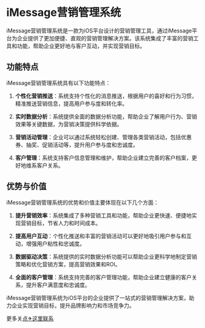 # iMessage营销管理系统

iMessage营销管理系统是一款为iOS平台设计的营销管理工具，通过iMessage平台为企业提供了更加便捷、直观的营销管理解决方案。该系统集成了丰富的营销工具和功能，帮助企业更好地与客户互动，并实现营销目标。

## 功能特点

iMessage营销管理系统具有以下功能特点：

1. **个性化营销推送**：系统支持个性化的消息推送，根据用户的喜好和行为习惯，精准推送营销信息，提高用户参与度和转化率。

2. **实时数据分析**：系统提供全面的数据分析功能，帮助企业了解用户行为、营销效果等关键数据，为营销决策提供科学依据。

3. **营销活动管理**：企业可以通过系统轻松创建、管理各类营销活动，包括优惠券、抽奖、促销活动等，提升用户参与度和忠诚度。

4. **客户管理**：系统支持客户信息管理和维护，帮助企业建立完善的客户档案，更好地维系客户关系。

## 优势与价值

iMessage营销管理系统的优势和价值主要体现在以下几个方面：

1. **提升营销效率**：系统集成了多种营销工具和功能，帮助企业更快速、便捷地实现营销目标，节省人力和时间成本。

2. **提高用户互动**：个性化推送和丰富的营销活动可以更好地吸引用户参与和互动，增强用户粘性和忠诚度。

3. **数据驱动决策**：系统提供的实时数据分析功能可以帮助企业更科学地制定营销策略和优化营销方案，提高营销效果和ROI。

4. **全面的客户管理**：系统支持完善的客户管理功能，帮助企业建立健康的客户关系，提升客户满意度和忠诚度。

iMessage营销管理系统为iOS平台的企业提供了一站式的营销管理解决方案，助力企业实现营销目标，提升品牌影响力和市场竞争力。

更多关[点✈这里联系](https://b.k02.cc)